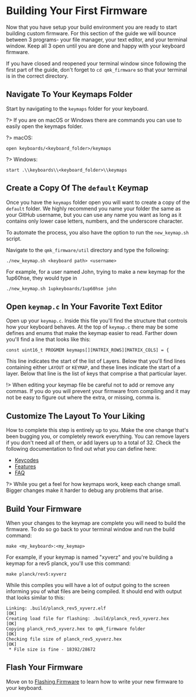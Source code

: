 # Building Your First Firmware

Now that you have setup your build environment you are ready to start building custom firmware. For this section of the guide we will bounce between 3 programs- your file manager, your text editor, and your terminal window. Keep all 3 open until you are done and happy with your keyboard firmware.

If you have closed and reopened your terminal window since following the first part of the guide, don't forget to `cd qmk_firmware` so that your terminal is in the correct directory.

## Navigate To Your Keymaps Folder

Start by navigating to the `keymaps` folder for your keyboard.

?> If you are on macOS or Windows there are commands you can use to easily open the keymaps folder.

?> macOS:

    open keyboards/<keyboard_folder>/keymaps

?> Windows:

    start .\\keyboards\\<keyboard_folder>\\keymaps

## Create a Copy Of The `default` Keymap

Once you have the `keymaps` folder open you will want to create a copy of the `default` folder. We highly recommend you name your folder the same as your GitHub username, but you can use any name you want as long as it contains only lower case letters, numbers, and the underscore character.

To automate the process, you also have the option to run the `new_keymap.sh` script.

Navigate to the `qmk_firmware/util` directory and type the following:

```
./new_keymap.sh <keyboard path> <username>
```

For example, for a user named John, trying to make a new keymap for the 1up60hse, they would type in

```
./new_keymap.sh 1upkeyboards/1up60hse john
```

## Open `keymap.c` In Your Favorite Text Editor

Open up your `keymap.c`. Inside this file you'll find the structure that controls how your keyboard behaves. At the top of `keymap.c` there may be some defines and enums that make the keymap easier to read. Farther down you'll find a line that looks like this:

    const uint16_t PROGMEM keymaps[][MATRIX_ROWS][MATRIX_COLS] = {

This line indicates the start of the list of Layers. Below that you'll find lines containing either `LAYOUT` or `KEYMAP`, and these lines indicate the start of a layer. Below that line is the list of keys that comprise a that particular layer.

!> When editing your keymap file be careful not to add or remove any commas. If you do you will prevent your firmware from compiling and it may not be easy to figure out where the extra, or missing, comma is.

## Customize The Layout To Your Liking

How to complete this step is entirely up to you. Make the one change that's been bugging you, or completely rework everything. You can remove layers if you don't need all of them, or add layers up to a total of 32. Check the following documentation to find out what you can define here:

* [Keycodes](keycodes.md)
* [Features](features.md)
* [FAQ](faq.md)

?> While you get a feel for how keymaps work, keep each change small. Bigger changes make it harder to debug any problems that arise.

## Build Your Firmware

When your changes to the keymap are complete you will need to build the firmware. To do so go back to your terminal window and run the build command:

    make <my_keyboard>:<my_keymap>

For example, if your keymap is named "xyverz" and you're building a keymap for a rev5 planck, you'll use this command:

    make planck/rev5:xyverz

While this compiles you will have a lot of output going to the screen informing you of what files are being compiled. It should end with output that looks similar to this:

```
Linking: .build/planck_rev5_xyverz.elf                                                              [OK]
Creating load file for flashing: .build/planck_rev5_xyverz.hex                                      [OK]
Copying planck_rev5_xyverz.hex to qmk_firmware folder                                               [OK]
Checking file size of planck_rev5_xyverz.hex                                                        [OK]
 * File size is fine - 18392/28672
```

## Flash Your Firmware

Move on to [Flashing Firmware](newbs_flashing.md) to learn how to write your new firmware to your keyboard.

